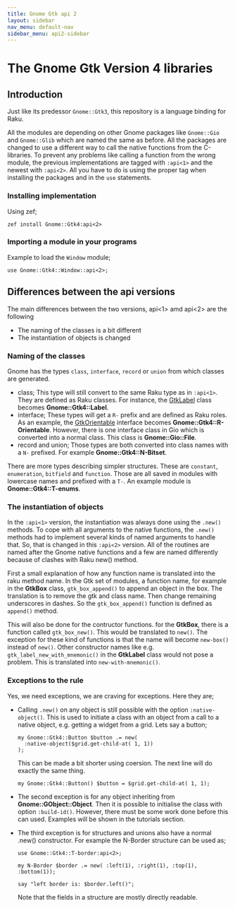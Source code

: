 ```yaml
---
title: Gnome Gtk api 2
layout: sidebar
nav_menu: default-nav
sidebar_menu: api2-sidebar
---
```


# The Gnome Gtk Version 4 libraries

## Introduction

Just like its predessor `Gnome::Gtk3`, this repository is a language binding for Raku. 

All the modules are depending on other Gnome packages like `Gnome::Gio` and `Gnome::Glib` which are named the same as before. All the packages are changed to use a different way to call the native functions from the C-libraries. To prevent any problems like calling a function from the wrong module, the previous implementations are tagged with `:api<1>` and the newest with `:api<2>`. All you have to do is using the proper tag when installing the packages and in the `use` statements.

### Installing implementation

Using zef;

```
zef install Gnome::Gtk4:api<2>
```

### Importing a module in your programs

Example to load the `Window` module;
```
use Gnome::Gtk4::Window::api<2>;
```

## Differences between the api versions

The main differences between the two versions, api<1> amd api<2> are the following
* The naming of the classes is a bit different
* The instantiation of objects is changed

### Naming of the classes

Gnome has the types `class`, `interface`, `record` or `union` from which classes are generated.
* class; This type will still convert to the same Raku type as in `:api<1>`. They are defined as Raku classes. For instance, the <ins>GtkLabel</ins> class becomes **Gnome::Gtk4::Label**.
* interface; These types will get a `R-` prefix and are defined as Raku roles. As an example, the <ins>GtkOrientable</ins> interface becomes **Gnome::Gtk4::R-Orientable**. However, there is one interface class in Gio which is converted into a normal class. This class is **Gnome::Gio::File**.
* record and union; Those types are both converted into class names with a `N-` prefixed. For example **Gnome::Gtk4::N-Bitset**.

There are more types describing simpler structures. These are `constant`, `enumeration`, `bitfield` and `function`. Those are all saved in modules with lowercase names and prefixed with a `T-`. An example module is **Gnome::Gtk4::T-enums**.

### The instantiation of objects

In the `:api<1>` version, the instantiation was always done using the `.new()` methods. To cope with all arguments to the native functions, the `.new()` methods had to implement several kinds of named arguments to handle that. So, that is changed in this `:api<2>` version. All of the routines are named after the Gnome native functions and a few are named differently because of clashes with Raku new() method.

First a small explanation of how any function name is translated into the raku method name. In the Gtk set of modules, a function name, for example in the **GtkBox** class, `gtk_box_append()` to append an object in the box. The translation is to remove the gtk and class name. Then change remaining underscores in dashes. So the `gtk_box_append()` function is defined as `append()` method.

This will also be done for the contructor functions. for the **GtkBox**, there is a function called `gtk_box_new()`. This would be translated to `new()`. The exception for these kind of functions is that the name will become `new-box()` instead of `new()`. Other constructor names like e.g. `gtk_label_new_with_mnemonic()` in the **GtkLabel** class would not pose a problem. This is translated into `new-with-mnemonic()`.

### Exceptions to the rule

Yes, we need exceptions, we are craving for exceptions. Here they are;
* Calling `.new()` on any object is still possible with the option `:native-object()`. This is used to initiate a class with an object from a call to a native object, e.g. getting a widget from a grid. Lets say a button;
  ```
  my Gnome::Gtk4::Button $button .= new(
    :native-object($grid.get-child-at( 1, 1))
  );
  ```
  This can be made a bit shorter using coersion. The next line will do exactly the same thing.
  ```
  my Gnome::Gtk4::Button() $button = $grid.get-child-at( 1, 1);
  ```

* The second exception is for any object inheriting from **Gnome::GObject::Object**. Then it is possible to initialise the class with option `:build-id()`. However, there must be some work done before this can used. Examples will be shown in the tutorials section.

* The third exception is for structures and unions also have a normal .new() constructor. For example the N-Border structure can be used as;
  ```
  use Gnome::Gtk4::T-border:api<2>;
  
  my N-Border $border .= new( :left(1), :right(1), :top(1), :bottom(1));

  say "left border is: $border.left()";
  ```
  Note that the fields in a structure are mostly directly readable.

